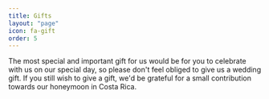 ```yaml
---
title: Gifts
layout: "page"
icon: fa-gift
order: 5
---
```


The most special and important gift for us would be for you to celebrate with us on our special day, so please don't feel obliged to give us a wedding gift. If you still wish to give a gift, we'd be grateful for a small contribution towards our honeymoon in Costa Rica.